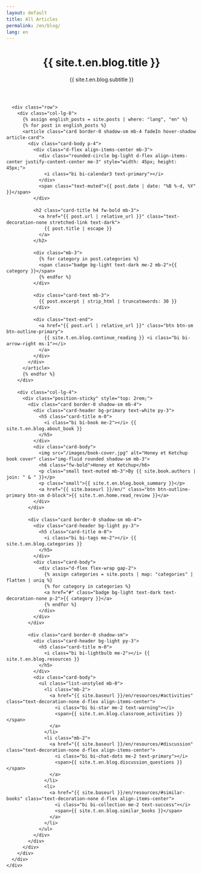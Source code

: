 ```yaml
---
layout: default
title: All Articles
permalink: /en/blog/
lang: en
---
```


<div class="container py-5">
  <div class="row justify-content-center">
    <div class="col-lg-10">
      <header class="mb-5 text-center">
        <h1 class="display-4 fw-bold mb-3">{{ site.t.en.blog.title }}</h1>
        <p class="lead text-muted">{{ site.t.en.blog.subtitle }}</p>
      </header>

      <div class="row">
        <div class="col-lg-8">
          {% assign english_posts = site.posts | where: "lang", "en" %}
          {% for post in english_posts %}
          <article class="card border-0 shadow-sm mb-4 fadeIn hover-shadow article-card">
            <div class="card-body p-4">
              <div class="d-flex align-items-center mb-3">
                <div class="rounded-circle bg-light d-flex align-items-center justify-content-center me-3" style="width: 45px; height: 45px;">
                  <i class="bi bi-calendar3 text-primary"></i>
                </div>
                <span class="text-muted">{{ post.date | date: "%B %-d, %Y" }}</span>
              </div>
              
              <h2 class="card-title h4 fw-bold mb-3">
                <a href="{{ post.url | relative_url }}" class="text-decoration-none stretched-link text-dark">
                  {{ post.title | escape }}
                </a>
              </h2>
              
              <div class="mb-3">
                {% for category in post.categories %}
                <span class="badge bg-light text-dark me-2 mb-2">{{ category }}</span>
                {% endfor %}
              </div>
              
              <div class="card-text mb-3">
                {{ post.excerpt | strip_html | truncatewords: 30 }}
              </div>
              
              <div class="text-end">
                <a href="{{ post.url | relative_url }}" class="btn btn-sm btn-outline-primary">
                  {{ site.t.en.blog.continue_reading }} <i class="bi bi-arrow-right ms-1"></i>
                </a>
              </div>
            </div>
          </article>
          {% endfor %}
        </div>
        
        <div class="col-lg-4">
          <div class="position-sticky" style="top: 2rem;">
            <div class="card border-0 shadow-sm mb-4">
              <div class="card-header bg-primary text-white py-3">
                <h5 class="card-title m-0">
                  <i class="bi bi-book me-2"></i> {{ site.t.en.blog.about_book }}
                </h5>
              </div>
              <div class="card-body">
                <img src="/images/book-cover.jpg" alt="Honey et Ketchup book cover" class="img-fluid rounded shadow-sm mb-3">
                <h6 class="fw-bold">Honey et Ketchup</h6>
                <p class="small text-muted mb-3">By {{ site.book.authors | join: " & " }}</p>
                <p class="small">{{ site.t.en.blog.book_summary }}</p>
                <a href="{{ site.baseurl }}/en/" class="btn btn-outline-primary btn-sm d-block">{{ site.t.en.home.read_review }}</a>
              </div>
            </div>
            
            <div class="card border-0 shadow-sm mb-4">
              <div class="card-header bg-light py-3">
                <h5 class="card-title m-0">
                  <i class="bi bi-tags me-2"></i> {{ site.t.en.blog.categories }}
                </h5>
              </div>
              <div class="card-body">
                <div class="d-flex flex-wrap gap-2">
                  {% assign categories = site.posts | map: "categories" | flatten | uniq %}
                  {% for category in categories %}
                  <a href="#" class="badge bg-light text-dark text-decoration-none p-2">{{ category }}</a>
                  {% endfor %}
                </div>
              </div>
            </div>
            
            <div class="card border-0 shadow-sm">
              <div class="card-header bg-light py-3">
                <h5 class="card-title m-0">
                  <i class="bi bi-lightbulb me-2"></i> {{ site.t.en.blog.resources }}
                </h5>
              </div>
              <div class="card-body">
                <ul class="list-unstyled mb-0">
                  <li class="mb-2">
                    <a href="{{ site.baseurl }}/en/resources/#activities" class="text-decoration-none d-flex align-items-center">
                      <i class="bi bi-star me-2 text-warning"></i>
                      <span>{{ site.t.en.blog.classroom_activities }}</span>
                    </a>
                  </li>
                  <li class="mb-2">
                    <a href="{{ site.baseurl }}/en/resources/#discussion" class="text-decoration-none d-flex align-items-center">
                      <i class="bi bi-chat-dots me-2 text-primary"></i>
                      <span>{{ site.t.en.blog.discussion_questions }}</span>
                    </a>
                  </li>
                  <li>
                    <a href="{{ site.baseurl }}/en/resources/#similar-books" class="text-decoration-none d-flex align-items-center">
                      <i class="bi bi-collection me-2 text-success"></i>
                      <span>{{ site.t.en.blog.similar_books }}</span>
                    </a>
                  </li>
                </ul>
              </div>
            </div>
          </div>
        </div>
      </div>
    </div>
  </div>
</div>

<style>
  .hover-shadow {
    transition: transform 0.2s ease, box-shadow 0.2s ease;
  }
  
  .hover-shadow:hover {
    transform: translateY(-5px);
    box-shadow: 0 10px 25px rgba(0, 0, 0, 0.1) !important;
  }
  
  .fadeIn {
    animation: fadeIn 0.5s ease-in;
  }
  
  @keyframes fadeIn {
    0% { opacity: 0; transform: translateY(10px); }
    100% { opacity: 1; transform: translateY(0); }
  }
  
  .article-card {
    transition: all 0.3s ease;
  }
  
  .article-card:hover {
    border-left: 4px solid #0d6efd !important;
  }
</style>